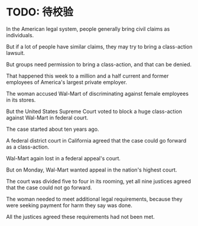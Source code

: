 # TODO: 待校验

In the American legal system, people generally bring civil claims as individuals.

But if a lot of people have similar claims, they may try to bring a class-action lawsuit.

But groups need permission to bring a class-action, and that can be denied.

That happened this week to a million and a half current and former employees of America's largest private employer.

The woman accused Wal-Mart of discriminating against female employees in its stores.

But the United States Supreme Court voted to block a huge class-action against Wal-Mart in federal court.


The case started about ten years ago.

A federal district court in California agreed that the case could go forward as a class-action.

Wal-Mart again lost in a federal appeal's court.

But on Monday, Wal-Mart wanted appeal in the nation's highest court.

The court was divided five to four in its rooming, yet all nine justices agreed that the case could not go forward.

The woman needed to meet additional legal requirements, because they were seeking payment for harm they say was done.

All the justices agreed these requirements had not been met.
